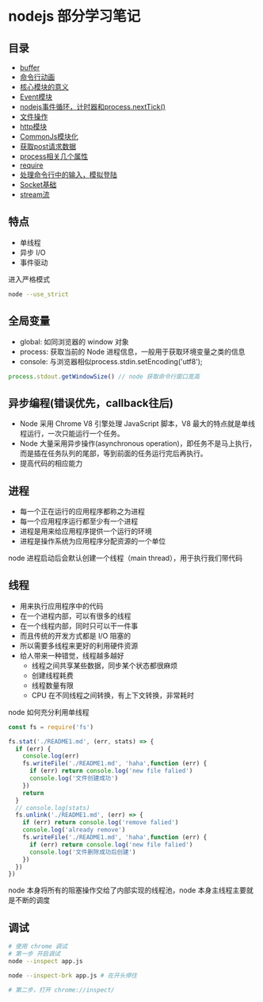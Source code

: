 # nodejs 部分学习笔记

## 目录

- [buffer](buffer.md)
- [命令行动画](console-ani.md)
- [核心模块的意义](core.md)
- [Event模块](event.md)
- [nodejs事件循环，计时器和process.nextTick()](eventloop-timer-nexttick.md)
- [文件操作](file-operate.md)
- [http模块](http.md)
- [CommonJs模块化](module.md)
- [获取post请求数据](post.md)
- [process相关几个属性](process.md)
- [require](require.md)
- [处理命令行中的输入，模拟登陆](shell-login.md)
- [Socket基础](socket.md)
- [stream流](stream.md)

## 特点

- 单线程
- 异步 I/O
- 事件驱动

进入严格模式

```bash
node --use_strict
```

## 全局变量

- global: 如同浏览器的 window 对象
- process: 获取当前的 Node 进程信息，一般用于获取环境变量之类的信息
- console: 与浏览器相似process.stdin.setEncoding('utf8');

```js
process.stdout.getWindowSize() // node 获取命令行窗口宽高
```

## 异步编程(错误优先，callback往后)

- Node 采用 Chrome V8 引擎处理 JavaScript 脚本，V8 最大的特点就是单线程运行，一次只能运行一个任务。
- Node 大量采用异步操作(asynchronous operation)，即任务不是马上执行，而是插在任务队列的尾部，等到前面的任务运行完后再执行。
- 提高代码的相应能力

## 进程

- 每一个正在运行的应用程序都称之为进程
- 每一个应用程序运行都至少有一个进程
- 进程是用来给应用程序提供一个运行的环境
- 进程是操作系统为应用程序分配资源的一个单位

node 进程启动后会默认创建一个线程（main thread），用于执行我们带代码

## 线程

- 用来执行应用程序中的代码
- 在一个进程内部，可以有很多的线程
- 在一个线程内部，同时只可以干一件事
- 而且传统的开发方式都是 I/O 阻塞的
- 所以需要多线程来更好的利用硬件资源
- 给人带来一种错觉，线程越多越好
  - 线程之间共享某些数据，同步某个状态都很麻烦
  - 创建线程耗费
  - 线程数量有限
  - CPU 在不同线程之间转换，有上下文转换，非常耗时

node 如何充分利用单线程
```js
const fs = require('fs')

fs.stat('./README1.md', (err, stats) => {
  if (err) {
    console.log(err)
    fs.writeFile('./README1.md', 'haha',function (err) {
      if (err) return console.log('new file falied')
      console.log('文件创建成功')
    })
    return
  }
  // console.log(stats)
  fs.unlink('./README1.md', (err) => {
    if (err) return console.log('remove falied')
    console.log('already remove')
    fs.writeFile('./README1.md', 'haha',function (err) {
      if (err) return console.log('new file falied')
      console.log('文件删除成功后创建')
    })
  })
})
```

node 本身将所有的阻塞操作交给了内部实现的线程池，node 本身主线程主要就是不断的调度

## 调试

```bash
# 使用 chrome 调试
# 第一步 开启调试
node --inspect app.js

node --inspect-brk app.js # 在开头停住

# 第二步，打开 chrome://inspect/
```
